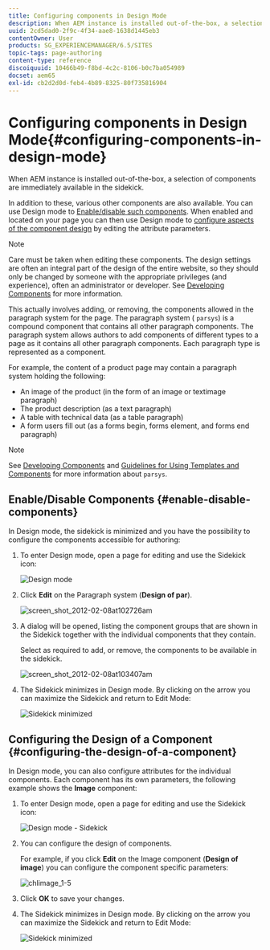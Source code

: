```yaml
---
title: Configuring components in Design Mode
description: When AEM instance is installed out-of-the-box, a selection of components are immediately available in the sidekick. In addition to these, various other components are also available. You can use Design mode to Enable/disable such components.
uuid: 2cd5dad0-2f9c-4f34-aae8-1638d1445eb3
contentOwner: User
products: SG_EXPERIENCEMANAGER/6.5/SITES
topic-tags: page-authoring
content-type: reference
discoiquuid: 10466b49-f8bd-4c2c-8106-b0c7ba054989
docset: aem65
exl-id: cb2d2d0d-feb4-4b89-8325-80f735816904
---
```

# Configuring components in Design Mode{#configuring-components-in-design-mode}

When AEM instance is installed out-of-the-box, a selection of components are immediately available in the sidekick.

In addition to these, various other components are also available. You can use Design mode to [Enable/disable such components](#enabledisablecomponentsusingdesignmode). When enabled and located on your page you can then use Design mode to [configure aspects of the component design](#configuringcomponentsusingdesignmode) by editing the attribute parameters.

>[!NOTE]
>
>Care must be taken when editing these components. The design settings are often an integral part of the design of the entire website, so they should only be changed by someone with the appropriate privileges (and experience), often an administrator or developer. See [Developing Components](/help/sites-developing/components.md) for more information.

This actually involves adding, or removing, the components allowed in the paragraph system for the page. The paragraph system ( `parsys`) is a compound component that contains all other paragraph components. The paragraph system allows authors to add components of different types to a page as it contains all other paragraph components. Each paragraph type is represented as a component.

For example, the content of a product page may contain a paragraph system holding the following:

* An image of the product (in the form of an image or textimage paragraph)
* The product description (as a text paragraph)
* A table with technical data (as a table paragraph)
* A form users fill out (as a forms begin, forms element, and forms end paragraph)

>[!NOTE]
>
>See [Developing Components](/help/sites-developing/components.md#paragraphsystem) and [Guidelines for Using Templates and Components](/help/sites-developing/dev-guidelines-bestpractices.md#guidelines-for-using-templates-and-components) for more information about `parsys`.

## Enable/Disable Components {#enable-disable-components}

In Design mode, the sidekick is minimized and you have the possibility to configure the components accessible for authoring:

1. To enter Design mode, open a page for editing and use the Sidekick icon:

   ![Design mode](do-not-localize/chlimage_1.png)

1. Click **Edit** on the Paragraph system (**Design of par**).

   ![screen_shot_2012-02-08at102726am](assets/screen_shot_2012-02-08at102726am.png)

1. A dialog will be opened, listing the component groups that are shown in the Sidekick together with the individual components that they contain.

   Select as required to add, or remove, the components to be available in the sidekick.

   ![screen_shot_2012-02-08at103407am](assets/screen_shot_2012-02-08at103407am.png)

1. The Sidekick minimizes in Design mode. By clicking on the arrow you can maximize the Sidekick and return to Edit Mode:

   ![Sidekick minimized](do-not-localize/sidekick-collapsed.png)

## Configuring the Design of a Component {#configuring-the-design-of-a-component}

In Design mode, you can also configure attributes for the individual components. Each component has its own parameters, the following example shows the **Image** component:

1. To enter Design mode, open a page for editing and use the Sidekick icon:

   ![Design mode - Sidekick](do-not-localize/chlimage_1-1.png)

1. You can configure the design of components.

   For example, if you click **Edit** on the Image component (**Design of image**) you can configure the component specific parameters:

   ![chlimage_1-5](assets/chlimage_1-5.png)

1. Click **OK** to save your changes.

1. The Sidekick minimizes in Design mode. By clicking on the arrow you can maximize the Sidekick and return to Edit Mode:

   ![Sidekick minimized](do-not-localize/sidekick-collapsed-1.png)
